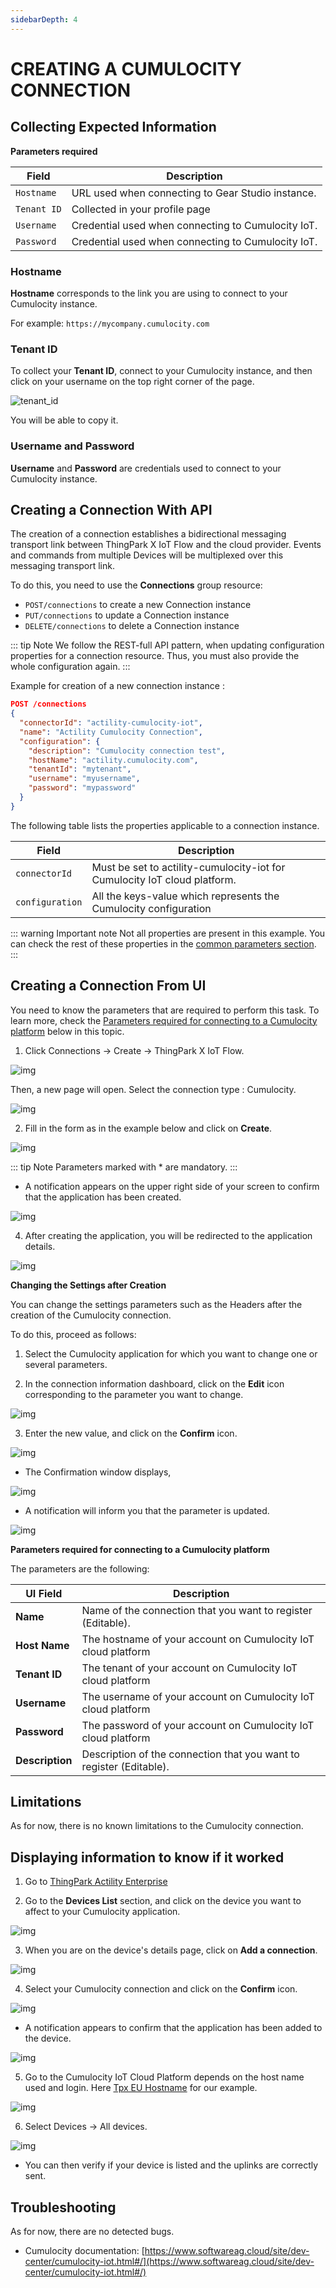 ```yaml
---
sidebarDepth: 4
---
```


# CREATING A CUMULOCITY CONNECTION

## Collecting Expected Information

**Parameters required**

| Field | Description |
| ------ | ----------- |
| ```Hostname``` | URL used when connecting to Gear Studio instance.|
| ```Tenant ID``` | Collected in your profile page |
| ```Username``` | Credential used when connecting to Cumulocity IoT.|
| ```Password``` | Credential used when connecting to Cumulocity IoT.|

### Hostname

**Hostname** corresponds to the link you are using to connect to your Cumulocity instance.

For example: `https://mycompany.cumulocity.com`

### Tenant ID

To collect your **Tenant ID**, connect to your Cumulocity instance, and then click on your username on the top right corner of the page.

![tenant_id](./images/tenant_id.png)

You will be able to copy it.

### Username and Password

**Username** and **Password** are credentials used to connect to your Cumulocity instance.


## Creating a Connection With API

The creation of a connection establishes a bidirectional messaging transport link between ThingPark X IoT Flow and the cloud provider. Events and commands from multiple Devices will be multiplexed over this messaging transport link.

To do this, you need to use the **Connections** group resource:

*	`POST/connections` to create a new Connection instance
*	`PUT/connections` to update a Connection instance
*	`DELETE/connections` to delete a Connection instance

::: tip Note
We follow the REST-full API pattern, when updating configuration properties for a connection resource. Thus, you must also provide the whole configuration again.
:::

Example for creation of a new connection instance :

```json
POST /connections
{
  "connectorId": "actility-cumulocity-iot",
  "name": "Actility Cumulocity Connection",
  "configuration": {
    "description": "Cumulocity connection test",
    "hostName": "actility.cumulocity.com",
    "tenantId": "mytenant",
    "username": "myusername",
    "password": "mypassword"
  }
}
```

The following table lists the properties applicable to a connection instance.

| Field | Description |
| ------ | ----------- |
| ```connectorId``` | Must be set to actility-cumulocity-iot for Cumulocity IoT cloud platform. |
| ```configuration``` | All the keys-value which represents the Cumulocity configuration |

::: warning Important note
Not all properties are present in this example. You can check the rest of these properties in the [common parameters section](../../Getting_Started/Setting_Up_A_Connection_instance/About_connections.html#common-parameters).
:::

## Creating a Connection From UI

You need to know the parameters that are required to perform this task. To learn more, check the [Parameters required for connecting to a Cumulocity platform](#CumulocityParameters) below in this topic.

1. Click Connections -> Create -> ThingPark X IoT Flow.

![img](./images/ui/cumulocity_connection_create.png)

Then, a new page will open. Select the connection type : Cumulocity.

![img](./images/ui/select_cumulocity_connection.png)

2. Fill in the form as in the example below and click on **Create**.

![img](./images/ui/cumulocity_form_filled.png)

::: tip Note
Parameters marked with * are mandatory.
:::

* A notification appears on the upper right side of your screen to confirm that the application has been created.

![img](./images/ui/cumulocity_notification_creation.png)

4. After creating the application, you will be redirected to the application details.

![img](./images/ui/cumulocity_connection_details.png)

**Changing the Settings after Creation**

You can change the settings parameters such as the Headers after the creation of the Cumulocity connection.

To do this, proceed as follows:

1. Select the Cumulocity application for which you want to change one or several parameters.

2. In the connection information dashboard, click on the **Edit** icon corresponding to the parameter you want to change.

![img](./images/ui/edit_button.png)

3. Enter the new value, and click on the **Confirm** icon.

![img](./images/ui/confirm_edit.png)

* The Confirmation window displays,

![img](./images/ui/confirmation_window.png)

* A notification will inform you that the parameter is updated.

![img](./images/ui/cumulocity_notification_update.png)

<a id="CumulocityParameters">**Parameters required for connecting to a Cumulocity platform**</a>

The parameters are the following:

| UI Field | Description |
| ------ | ----------- |
| **Name** | Name of the connection that you want to register (Editable). |
| **Host Name** | The hostname of your account on Cumulocity IoT cloud platform |
| **Tenant ID** | The tenant of your account on Cumulocity IoT cloud platform |
| **Username** | The username of your account on Cumulocity IoT cloud platform |
| **Password** | The password of your account on Cumulocity IoT cloud platform |
| **Description** | Description of the connection that you want to register (Editable). |

## Limitations

As for now, there is no known limitations to the Cumulocity connection.

## Displaying information to know if it worked

1. Go to [ThingPark Actility Enterprise](https://community.thingpark.io/tpe/#/login)

2. Go to the **Devices List** section, and click on the device you want to affect to your Cumulocity application.

![img](./images/list_devices.png)

3. When you are on the device's details page, click on **Add a connection**.

![img](./images/add_connection.png)

4. Select your Cumulocity connection and click on the **Confirm** icon.

![img](./images/select_connection.png)

* A notification appears to confirm that the application has been added to the device.

![img](./images/cumulocity_notification_add_connection.png)

5. Go to the Cumulocity IoT Cloud Platform depends on the host name used and login. Here [Tpx EU Hostname](https://tpx.eu-latest.cumulocity.com/apps/devicemanagement) for our example.

![img](./images/cumulocity_platform_login.png)

6. Select Devices -> All devices.

![img](./images/cumulocity_all_devices.png)

* You can then verify if your device is listed and the uplinks are correctly sent.

## Troubleshooting

[comment]: <> (<a name="troubleshooting"></a>)
As for now, there are no detected bugs.

* Cumulocity documentation: [https://www.softwareag.cloud/site/dev-center/cumulocity-iot.html#/](https://www.softwareag.cloud/site/dev-center/cumulocity-iot.html#/)